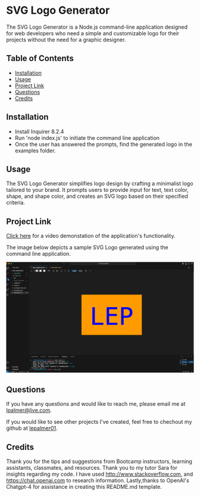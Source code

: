# SVG Logo Generator
The SVG Logo Generator is a Node.js command-line application designed for web developers who need a simple and customizable logo for their projects without the need for a graphic designer. 

## Table of Contents
* [Installation](#installation) 
* [Usage](#usage)
* [Project Link](#project-link)
* [Questions](#questions)
* [Credits](#credits)

## Installation
* Install Inquirer 8.2.4
* Run 'node index.js' to initiate the command line application
* Once the user has answered the prompts, find the generated logo in the examples folder.

## Usage

The SVG Logo Generator simplifies logo design by crafting a minimalist logo tailored to your brand. It prompts users to provide input for text, text color, shape, and shape color, and creates an SVG logo based on their specified criteria.


## Project Link
[Click here](https://drive.google.com/file/d/1EZo7KxKl6hyECno2dYfJ4TXUZG2-d-fS/view?usp=sharing) for a video demonstation of the application's functionality.

The image below depicts a sample SVG Logo generated using the command line application. 

<img src="./assets/images/SVG-Generator example.png">

## Questions
If you have any questions and would like to reach me, please email me at lpalmer@live.com.

If you would like to see other projects I've created, feel free to chechout my github at [lepalmer01](https://github.com/lepalmer01).


## Credits
Thank you for the tips and suggestions from Bootcamp instructors, learning assistants, classmates, and resources. Thank you to my tutor Sara for insights regarding my code. I have used http://www.stackoverflow.com, and https://chat.openai.com to research information. Lastly,thanks to OpenAI's Chatgpt-4 for assistance in creating this README.md template.
